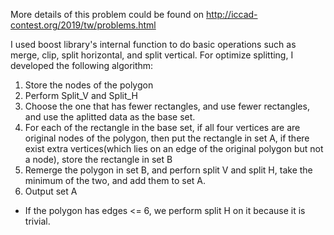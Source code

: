More details of this problem could be found on http://iccad-contest.org/2019/tw/problems.html

I used boost library's internal function to do basic operations such as merge, clip, split horizontal, and split vertical.
For optimize splitting, I developed the following algorithm:
1. Store the nodes of the polygon
2. Perform Split_V and Split_H
3. Choose the one that has fewer rectangles, and use fewer rectangles, and use the aplitted data as the base set.
4. For each of the rectangle in the base set, if all four vertices are are original nodes of the polygon, then put the rectangle in set A, if there exist extra vertices(which lies on an edge of the original polygon but not a node), store the rectangle in set B
5. Remerge the polygon in set B, and perforn split V and split H, take the minimum of the two, and add them to set A.
6. Output set A
* If the polygon has edges <= 6, we perform split H on it because it is trivial.

